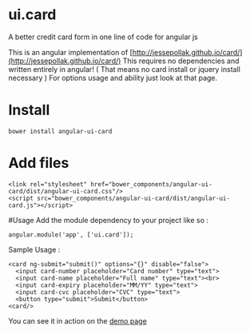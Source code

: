 # ui.card
A better credit card form in one line of code for angular js

This is an angular implementation of [http://jessepollak.github.io/card/](http://jessepollak.github.io/card/) This requires no dependencies and written entirely in angular! ( That means no card install or jquery install necessary ) For options usage and ability just look at that page.

# Install
`bower install angular-ui-card`

# Add files
```
<link rel="stylesheet" href="bower_components/angular-ui-card/dist/angular-ui-card.css"/>
<script src="bower_components/angular-ui-card/dist/angular-ui-card.js"></script>
```
#Usage
Add the module dependency to your project like so :

`angular.module('app', ['ui.card']);`

Sample Usage :

```
<card ng-submit="submit()" options="{}" disable="false">
  <input card-number placeholder="Card number" type="text">
  <input card-name placeholder="Full name" type="text"><br>
  <input card-expiry placeholder="MM/YY" type="text">
  <input card-cvc placeholder="CVC" type="text">
  <button type="submit">Submit</button>
<card/>
```

You can see it in action on the [demo page](http://nebulr.github.io/ui.card/)
